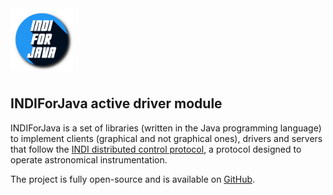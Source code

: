 <img src="res/logo.png" width="100" style="margin-bottom: 8px" alt="INDIForJava logo"/>

## INDIForJava active driver module

INDIForJava is a set of libraries (written in the Java programming language) to implement clients (graphical and not
graphical ones), drivers and servers that follow the [INDI distributed control protocol](https://www.indilib.org/), a
protocol designed to operate astronomical instrumentation.

The project is fully open-source and is available on [GitHub](https://github.com/INDIForJava).
